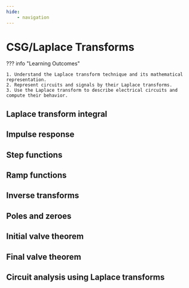 ```yaml
---
hide:
    - navigation
---
```

# CSG/Laplace Transforms

??? info "Learning Outcomes"

    1. Understand the Laplace transform technique and its mathematical representation.
    2. Represent circuits and signals by their Laplace transforms.
    3. Use the Laplace transform to describe electrical circuits and compute their behavior.

## Laplace transform integral

## Impulse response

## Step functions

## Ramp functions

## Inverse transforms

## Poles and zeroes

## Initial valve theorem

## Final valve theorem

## Circuit analysis using Laplace transforms
